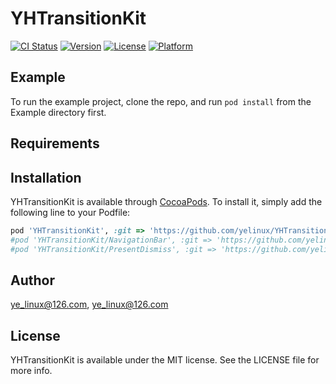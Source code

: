 # YHTransitionKit

[![CI Status](https://img.shields.io/travis/ye_linux@126.com/YHTransitionKit.svg?style=flat)](https://travis-ci.org/ye_linux@126.com/YHTransitionKit)
[![Version](https://img.shields.io/cocoapods/v/YHTransitionKit.svg?style=flat)](https://cocoapods.org/pods/YHTransitionKit)
[![License](https://img.shields.io/cocoapods/l/YHTransitionKit.svg?style=flat)](https://cocoapods.org/pods/YHTransitionKit)
[![Platform](https://img.shields.io/cocoapods/p/YHTransitionKit.svg?style=flat)](https://cocoapods.org/pods/YHTransitionKit)

## Example

To run the example project, clone the repo, and run `pod install` from the Example directory first.

## Requirements

## Installation

YHTransitionKit is available through [CocoaPods](https://cocoapods.org). To install
it, simply add the following line to your Podfile:

```ruby
pod 'YHTransitionKit', :git => 'https://github.com/yelinux/YHTransitionKit.git'
#pod 'YHTransitionKit/NavigationBar', :git => 'https://github.com/yelinux/YHTransitionKit.git'
#pod 'YHTransitionKit/PresentDismiss', :git => 'https://github.com/yelinux/YHTransitionKit.git'
```

## Author

ye_linux@126.com, ye_linux@126.com

## License

YHTransitionKit is available under the MIT license. See the LICENSE file for more info.
